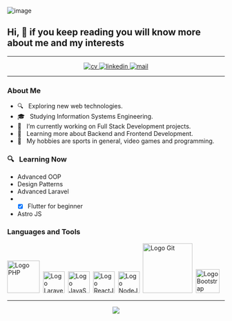 ![image](https://user-images.githubusercontent.com/28927057/117526856-4909ba80-af9e-11eb-8192-dd4f7ca71851.png)

## Hi, 👋 if you keep reading you will know more about me and my interests

---

<p  align="center">
    <!--
    <a target="_blank" href=""><img src="https://img.shields.io/badge/-WEB-FF4088?style=for-the-badge&logo=Hugo&logoColor=white"></img></a>
    -->
    <a target="_blank" href="https://drive.google.com/file/d/1W8qiy38Xmefjlkf6e-IUx_OEu7ZPbx6N/view?usp=sharing">
        <img src="https://img.shields.io/badge/-CV-733A7C?style=for-the-badge&logo=Libreoffice&logoColor=white" alt="cv"/>
    </a>
    <a target="_blank" href="https://www.linkedin.com/in/emanuel-facundo-cruz/">
        <img src="https://img.shields.io/badge/-LinkedIn-0077B5?style=for-the-badge&logo=Linkedin&logoColor=white" alt="linkedin"/>
    </a>
    <a target="_blank" href="mailto:emanuelfacundocruz@gmail.com">
        <img src="https://img.shields.io/badge/-Gmail-D14836?style=for-the-badge&logo=Gmail&logoColor=white" alt="mail"/>
    </a>
    <!--<a target="_blank" href="https://medium.com/@thomas_george_thomas"><img src="https://img.shields.io/badge/-Medium-12100E?style=for-the-badge&logo=Medium&logoColor=white"></img></a>-->
    <!--<a target="_blank" href="https://twitter.com/emacruz91">
        <img src="https://img.shields.io/badge/-Twitter-1DA1F2?style=for-the-badge&logo=Twitter&logoColor=white" alt="twitter"/>
    </a>-->
</p>

---

### About Me

- 🔍 &nbsp; Exploring new web technologies.
- 🎓 &nbsp; Studying Information Systems Engineering.
- 💼 &nbsp; I’m currently working on Full Stack Development projects.
- 🎯 &nbsp; Learning more about Backend and Frontend Development.
- 🎉 &nbsp; My hobbies are sports in general, video games and programming.

### 🔍 &nbsp; Learning Now

- Advanced OOP
- Design Patterns
- Advanced Laravel
- - [X] Flutter for beginner
- Astro JS

### Languages and Tools

<p>
  <img src="https://media.giphy.com/media/JqDcpPX8vWahUny0pE/giphy.gif" width="75" alt="Logo PHP">&nbsp
  <img src="https://media.giphy.com/media/y4qp2YuQLh5jjB6mdI/giphy.gif" width="50" alt="Logo Laravel">&nbsp
  <img src="https://media3.giphy.com/media/ln7z2eWriiQAllfVcn/200w.webp" width="50" alt="Logo JavaScript">&nbsp
  <img src="https://i.giphy.com/media/eNAsjO55tPbgaor7ma/200w.webp" width="50" alt="Logo ReactJs">&nbsp
  <img src="https://media3.giphy.com/media/kdFc8fubgS31b8DsVu/giphy.webp" width="50" alt="Logo NodeJs">&nbsp
  <img src="https://media.giphy.com/media/kH1DBkPNyZPOk0BxrM/giphy.gif" width="115" alt="Logo Git">&nbsp
  <img src="https://media.giphy.com/media/Sr8xDpMwVKOHUWDVRD/giphy.gif" width="55" alt="Logo Bootstrap">&nbsp;
<p>

---

<p align="center" >
    <a href="https://www.codewars.com/users/EmanuelCruz">
      <img src="https://github.r2v.ch/codewars?user=EmanuelCruz&stroke=green&hide_clan=true&top_languages=true" />
    </a>
</p>
